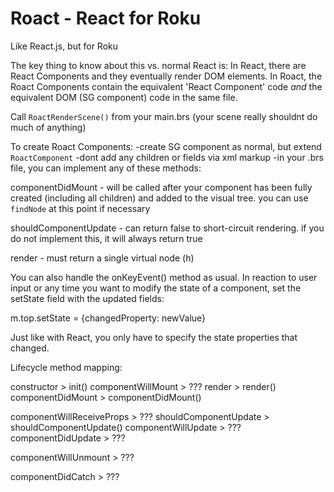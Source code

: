# Roact - React for Roku
Like React.js, but for Roku


The key thing to know about this vs. normal React is:
In React, there are React Components and they eventually render DOM elements.
In Roact, the Roact Components contain the equivalent 'React Component' code *and* the equivalent DOM (SG component) code in the same file.


Call `RoactRenderScene()` from your main.brs
(your scene really shouldnt do much of anything)

To create Roact Components:
-create SG component as normal, but extend `RoactComponent`
-dont add any children or fields via xml markup
-in your .brs file, you can implement any of these methods:

componentDidMount - will be called after your component has been fully created (including all children) and added to the visual tree. you can use `findNode` at this point if necessary

shouldComponentUpdate - can return false to short-circuit rendering. if you do not implement this, it will always return true

render - must return a single virtual node (h)

You can also handle the onKeyEvent() method as usual. In reaction to user input or any time you want to modify the state of a component, set the setState field with the updated fields:

m.top.setState = {changedProperty: newValue}

Just like with React, you only have to specify the state properties that changed.


Lifecycle method mapping:

constructor > init()
componentWillMount > ???
render > render()
componentDidMount > componentDidMount()

componentWillReceiveProps > ???
shouldComponentUpdate > shouldComponentUpdate()
componentWillUpdate > ???
componentDidUpdate > ???

componentWillUnmount > ???

componentDidCatch > ???



